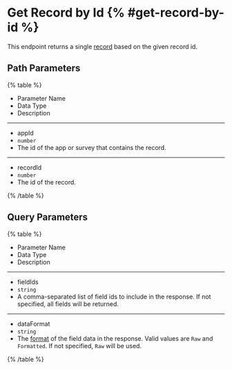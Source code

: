 # Get Record by Id {% #get-record-by-id %}

This endpoint returns a single [record](#records) based on the given record id.

## Path Parameters

{% table %}

- Parameter Name
- Data Type
- Description

---

- appId
- `number`
- The id of the app or survey that contains the record.

---

- recordId
- `number`
- The id of the record.

{% /table %}

## Query Parameters

{% table %}

- Parameter Name
- Data Type
- Description

---

- fieldIds
- `string`
- A comma-separated list of field ids to include in the response. If not specified, all fields will be returned.

---

- dataFormat
- `string`
- The [format](#data-format) of the field data in the response. Valid values are `Raw` and `Formatted`. If not specified, `Raw` will be used.

{% /table %}
